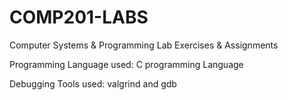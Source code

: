 # COMP201-LABS
Computer Systems &amp; Programming Lab Exercises &amp; Assignments


Programming Language used: C programming Language

Debugging Tools used: valgrind and gdb

